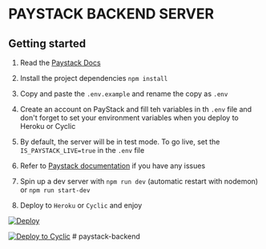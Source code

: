 # PAYSTACK BACKEND SERVER

## Getting started

1. Read the [Paystack Docs](https://paystack.com/docs/payments/accept-payments/#charge-api)

2. Install the project dependencies `npm install`

3. Copy and paste the `.env.example` and rename the copy as `.env`

4. Create an account on PayStack and fill teh variables in th `.env` file and don't forget to set your environment variables when you deploy to Heroku or Cyclic

5. By default, the server will be in test mode. To go live, set the `IS_PAYSTACK_LIVE=true` in the `.env` file

6. Refer to [Paystack documentation](https://paystack.com/docs/payments/payment-channels/#mobile-money) if you have any issues

7. Spin up a dev server with `npm run dev` (automatic restart with nodemon) or `npm run start-dev`

8. Deploy to `Heroku` or `Cyclic` and enjoy

[![Deploy](https://www.herokucdn.com/deploy/button.svg)](https://github.com/kwakulartey/paystack-backend)

[![Deploy to Cyclic](https://deploy.cyclic.app/button.svg)](https://deploy.cyclic.app/)
#   p a y s t a c k - b a c k e n d 
 
 